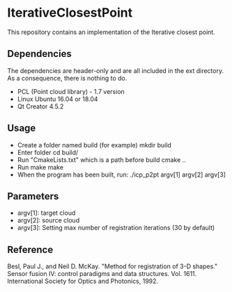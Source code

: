 # IterativeClosestPoint #

This repository contains an implementation of the Iterative closest point. 

## Dependencies ##

The dependencies are header-only and are all included in the ext directory. As a consequence, there is nothing to do.

* PCL (Point cloud library) - 1.7 version
* Linux Ubuntu 16.04 or 18.04
* Qt Creator 4.5.2

## Usage ##

* Create a folder named build (for example)
mkdir build
* Enter folder
cd build/
* Run "CmakeLists.txt" which is a path before build
cmake ..
* Run make
make
* When the program has been built, run: 
./icp_p2pt argv[1] argv[2] argv[3]

## Parameters ##
* argv[1]: target cloud
* argv[2]: source cloud
* argv[3]: Setting max number of registration iterations (30 by default)
## Reference ##

Besl, Paul J., and Neil D. McKay. "Method for registration of 3-D shapes." 
Sensor fusion IV: control paradigms and data structures. Vol. 1611. International Society for Optics and Photonics, 1992.

